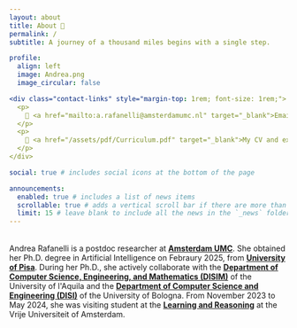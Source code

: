 ```yaml
---
layout: about
title: About 🍃
permalink: /
subtitle: A journey of a thousand miles begins with a single step.

profile:
  align: left
  image: Andrea.png
  image_circular: false 

<div class="contact-links" style="margin-top: 1rem; font-size: 1rem;">
  <p>
    📧 <a href="mailto:a.rafanelli@amsterdamumc.nl" target="_blank">Email me</a>
  </p>
  <p>
    📄 <a href="/assets/pdf/Curriculum.pdf" target="_blank">My CV and experience</a>
  </p>
</div>

social: true # includes social icons at the bottom of the page

announcements:
  enabled: true # includes a list of news items
  scrollable: true # adds a vertical scroll bar if there are more than 3 news items
  limit: 15 # leave blank to include all the news in the `_news` folder
---
```

<div style="margin-top: 2rem;"></div> 

Andrea Rafanelli is a postdoc researcher at **[Amsterdam UMC](https://www.amc.nl/web/home.htm)**.
She obtained her Ph.D. degree in Artificial Intelligence on Febraury 2025, from **[University of Pisa](https://phd-ai-society.di.unipi.it/students/andrea-rafanelli/)**. During her Ph.D., she actively collaborate with the **[Department of Computer Science, Engineering, and Mathematics (DISIM)](https://www.disim.univaq.it)** of the University of l'Aquila and the **[Department of Computer Science and Engineering (DISI)](https://apice.unibo.it/xwiki/bin/view/AndreaRafanelli/)** of the University of Bologna.
From November 2023 to May 2024, she was visiting student at the **[Learning and Reasoning](https://lr.cs.vu.nl/about/people)** at the Vrije Universiteit of Amsterdam. 
<br/>
